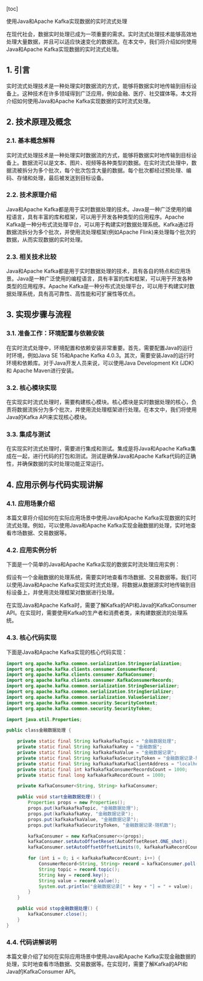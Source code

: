
[toc]                    
                
                
使用Java和Apache Kafka实现数据的实时流式处理

在现代社会，数据实时处理已成为一项重要的需求。实时流式处理技术能够高效地处理大量数据，并且可以适应快速变化的数据流。在本文中，我们将介绍如何使用Java和Apache Kafka实现数据的实时流式处理。

## 1. 引言

实时流式处理技术是一种处理实时数据流的方式，能够将数据实时地传输到目标设备上。这种技术在许多领域得到广泛应用，例如金融、医疗、社交媒体等。本文将介绍如何使用Java和Apache Kafka实现数据的实时流式处理。

## 2. 技术原理及概念

### 2.1. 基本概念解释

实时流式处理技术是一种处理实时数据流的方式，能够将数据实时地传输到目标设备上。数据流可以是文本、图片、视频等各种类型的数据。在实时流式处理中，数据流被拆分为多个批次，每个批次包含大量的数据。每个批次都经过预处理、编码、存储和处理，最后被发送到目标设备。

### 2.2. 技术原理介绍

Java和Apache Kafka都是用于实时数据处理的技术。Java是一种广泛使用的编程语言，具有丰富的库和框架，可以用于开发各种类型的应用程序。Apache Kafka是一种分布式流处理平台，可以用于构建实时数据处理系统。Kafka通过将数据流拆分为多个批次，并使用流处理框架(例如Apache Flink)来处理每个批次的数据，从而实现数据的实时处理。

### 2.3. 相关技术比较

Java和Apache Kafka都是用于实时数据处理的技术，具有各自的特点和应用场景。Java是一种广泛使用的编程语言，具有丰富的库和框架，可以用于开发各种类型的应用程序。Apache Kafka是一种分布式流处理平台，可以用于构建实时数据处理系统，具有高可靠性、高性能和可扩展性等优点。

## 3. 实现步骤与流程

### 3.1. 准备工作：环境配置与依赖安装

在实时流式处理中，环境配置和依赖安装非常重要。首先，需要配置Java的运行时环境，例如Java SE 15和Apache Kafka 4.0.3。其次，需要安装Java的运行时环境和依赖库。对于Java开发人员来说，可以使用Java Development Kit (JDK) 和 Apache Maven进行安装。

### 3.2. 核心模块实现

在实现实时流式处理时，需要构建核心模块。核心模块是实时数据处理的核心，负责将数据流拆分为多个批次，并使用流处理框架进行处理。在本文中，我们将使用Java的Kafka API来实现核心模块。

### 3.3. 集成与测试

在实现实时流式处理时，需要进行集成和测试。集成是将Java和Apache Kafka集成在一起，进行代码的打包和测试。测试是确保Java和Apache Kafka代码的正确性，并确保数据的实时处理功能正常运行。

## 4. 应用示例与代码实现讲解

### 4.1. 应用场景介绍

本篇文章将介绍如何在实际应用场景中使用Java和Apache Kafka实现数据的实时流式处理。例如，可以使用Java和Apache Kafka实现金融数据的处理，实时地查看市场数据、交易数据等。

### 4.2. 应用实例分析

下面是一个简单的Java和Apache Kafka实现的数据实时流处理应用实例：

假设有一个金融数据的处理系统，需要实时地查看市场数据、交易数据等。我们可以使用Java和Apache Kafka实现实时流式处理，将数据从数据源实时地传输到目标设备上，并使用流处理框架对数据进行处理。

在实现Java和Apache Kafka时，需要了解Kafka的API和Java的KafkaConsumer API。在实现时，需要使用Kafka的生产者和消费者类，来构建数据流的处理系统。

### 4.3. 核心代码实现

下面是Java和Apache Kafka实现的核心代码实现：

```java
import org.apache.kafka.common.serialization.Stringserialization;
import org.apache.kafka.clients.consumer.ConsumerRecord;
import org.apache.kafka.clients.consumer.KafkaConsumer;
import org.apache.kafka.clients.consumer.KafkaConsumerRecords;
import org.apache.kafka.common.serialization.StringDeserializer;
import org.apache.kafka.common.serialization.StringSerializer;
import org.apache.kafka.common.serialization.ValueSerializer;
import org.apache.kafka.common.security.SecurityContext;
import org.apache.kafka.common.security.SecurityToken;

import java.util.Properties;

public class金融数据处理 {

    private static final String kafkakafkaTopic = "金融数据处理";
    private static final String kafkakafkaKey = "金融数据";
    private static final String kafkakafkaValue = "金融数据记录";
    private static final String kafkakafkaSecurityToken = "金融数据记录-随机数";
    private static final String kafkakafkaKafkaClientAddress = "localhost:9092";
    private static final int kafkakafkaConsumerRecordsCount = 1000;
    private static final long kafkakafkaRecordCount = 1000;

    private KafkaConsumer<String, String> kafkaConsumer;

    public void start金融数据处理() {
        Properties props = new Properties();
        props.put(kafkakafkaTopic, "金融数据处理");
        props.put(kafkakafkaKey, "金融数据记录");
        props.put(kafkakafkaValue, "金融数据记录");
        props.put(kafkakafkaSecurityToken, "金融数据记录-随机数");

        kafkaConsumer = new KafkaConsumer<>(props);
        kafkaConsumer.setAutoOffsetReset(AutoOffsetReset.ONE_shot);
        kafkaConsumer.setAutoOffsetOffsetLimits(0, kafkakafkaRecordCount);

        for (int i = 0; i < kafkakafkaRecordCount; i++) {
            ConsumerRecord<String, String> record = kafkaConsumer.poll(1000);
            String topic = record.topic();
            String key = record.key();
            String value = record.value();
            System.out.println("金融数据记录[" + key + "] = " + value);
        }
    }

    public void stop金融数据处理() {
        kafkaConsumer.close();
    }
}
```

### 4.4. 代码讲解说明

本篇文章介绍了如何在实际应用场景中使用Java和Apache Kafka实现金融数据的处理，实时地查看市场数据、交易数据等。在实现时，需要了解Kafka的API和Java的KafkaConsumer API。

